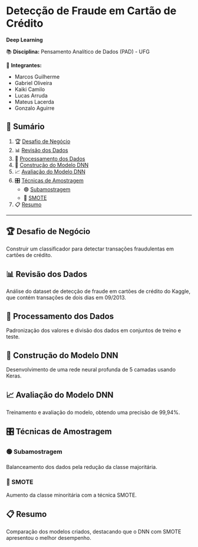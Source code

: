 
# Detecção de Fraude em Cartão de Crédito

**Deep Learning**

📚 **Disciplina:** Pensamento Analítico de Dados (PAD) - UFG

👥 **Integrantes:**
- Marcos Guilherme
- Gabriel Oliveira
- Kaiki Camilo
- Lucas Arruda
- Mateus Lacerda
- Gonzalo Aguirre

## 📑 Sumário

1. 🏆 [Desafio de Negócio](#desafio-de-negócio)
2. 📊 [Revisão dos Dados](#revisão-dos-dados)
3. 🔧 [Processamento dos Dados](#processamento-dos-dados)
4. 🧠 [Construção do Modelo DNN](#construção-do-modelo-dnn)
5. 📈 [Avaliação do Modelo DNN](#avaliação-do-modelo-dnn)
6. 🎛️ [Técnicas de Amostragem](#técnicas-de-amostragem)
    - 🟢 [Subamostragem](#subamostragem)
    - 🔵 [SMOTE](#smote)
7. 📋 [Resumo](#resumo)

---

## 🏆 Desafio de Negócio
Construir um classificador para detectar transações fraudulentas em cartões de crédito.

## 📊 Revisão dos Dados
Análise do dataset de detecção de fraude em cartões de crédito do Kaggle, que contém transações de dois dias em 09/2013.

## 🔧 Processamento dos Dados
Padronização dos valores e divisão dos dados em conjuntos de treino e teste.

## 🧠 Construção do Modelo DNN
Desenvolvimento de uma rede neural profunda de 5 camadas usando Keras.

## 📈 Avaliação do Modelo DNN
Treinamento e avaliação do modelo, obtendo uma precisão de 99,94%.

## 🎛️ Técnicas de Amostragem
### 🟢 Subamostragem
Balanceamento dos dados pela redução da classe majoritária.

### 🔵 SMOTE
Aumento da classe minoritária com a técnica SMOTE.

## 📋 Resumo
Comparação dos modelos criados, destacando que o DNN com SMOTE apresentou o melhor desempenho.
